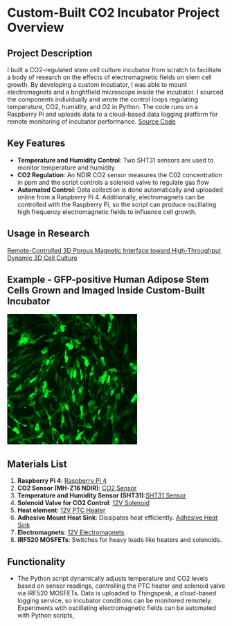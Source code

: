 # Custom-Built CO2 Incubator Project Overview

## Project Description
I built a CO2-regulated stem cell culture incubator from scratch to facilitate a body of research on the effects of electromagnetic fields on stem cell growth. By developing a custom incubator, I was able to mount electromagnets and a brightfield microscope inside the incubator. I sourced the components individually and wrote the control loops regulating temperature, CO2, humidity, and O2 in Python. The code runs on a Raspberry Pi and uploads data to a cloud-based data logging platform for remote monitoring of incubator performance. [Source Code](https://github.com/jwhitlow5/Portfolio_JW/tree/master/Incubator/src/)

## Key Features
- **Temperature and Humidity Control**: Two SHT31 sensors are used to monitor temperature and humidity
- **CO2 Regulation**: An NDIR CO2 sensor measures the C02 concentration in ppm and the script controls a solenoid valve to regulate gas flow
- **Automated Control**: Data collection is done automatically and uploaded online from a Raspberry Pi 4. Additionally, electromagnets can be controlled with the Raspberry Pi, so the script can produce oscillating high frequency electromagnetic fields to influence cell growth.
  
## Usage in Research
[Remote-Controlled 3D Porous Magnetic Interface toward High-Throughput Dynamic 3D Cell Culture](https://pubs.acs.org/doi/abs/10.1021/acsbiomaterials.1c00459)

## Example - GFP-positive Human Adipose Stem Cells Grown and Imaged Inside Custom-Built Incubator
<img width="300" alt="image" src="https://github.com/jwhitlow5/Portfolio_JW/blob/master/Incubator/imgs/1.png">

## Materials List
1. **Raspberry Pi 4**:  [Raspberry Pi 4](https://www.raspberrypi.org/products/raspberry-pi-4-model-b/)
2. **CO2 Sensor (MH-Z16 NDIR)**:  [CO2 Sensor](https://sandboxelectronics.com/?product=100000ppm-mh-z16-ndir-co2-sensor-with-i2cuart-5v3-3v-interface-for-arduinoraspeberry-pi)
3. **Temperature and Humidity Sensor (SHT31)**:[SHT31 Sensor](https://www.seeedstudio.com/Grove-Temperature-Humidity-Sensor-SHT31.html)
4. **Solenoid Valve for CO2 Control**: [12V Solenoid](https://www.mcmaster.com/products/solenoids/voltage~12v-dc/food-industry-solenoid-on-off-valves-9/)
5. **Heat element**: [12V PTC Heater](https://www.newegg.com/p/2C2-0085-01BP1)
6. **Adhesive Mount Heat Sink**: Dissipates heat efficiently. [Adhesive Heat Sink](https://www.mcmaster.com/products/heat-sinks/adhesive-mount-heat-sinks/)
7. **Electromagnets**: [12V Electromagnets](https://www.mcmaster.com/products/electromagnets/)
8. **IRF520 MOSFETs**: Switches for heavy loads like heaters and solenoids.

## Functionality
- The Python script dynamically adjusts temperature and CO2 levels based on sensor readings, controlling the PTC heater and solenoid valve via IRF520 MOSFETs. Data is uploaded to Thingspeak, a cloud-based logging service, so incubator conditions can be monitored remotely. Experiments with oscillating electromagnetic fields can be automated with Python scripts,


 
